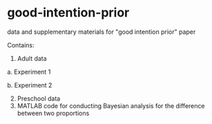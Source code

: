 # good-intention-prior
data and supplementary materials for "good intention prior" paper

Contains:
1. Adult data

a. Experiment 1

b. Experiment 2

2. Preschool data
3. MATLAB code for conducting Bayesian analysis for the difference between two proportions
